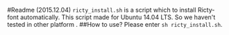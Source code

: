 #Readme (2015.12.04)
`ricty_install.sh` is a script which to install Ricty-font automatically.
This script made for Ubuntu 14.04 LTS.
So we haven't tested in other platform .
##How to use?
Please enter `sh ricty_install.sh`.